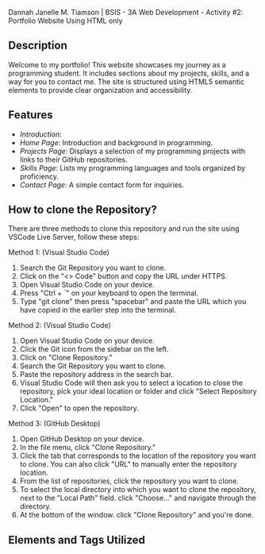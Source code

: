 Dannah Janelle M. Tiamson | BSIS - 3A
Web Development - Activity #2: Portfolio Website Using HTML only

## Description
Welcome to my portfolio! This website showcases my journey as a programming student. It includes sections about my projects, skills, and a way for you to contact me. The site is structured using HTML5 semantic elements to provide clear organization and accessibility.

## Features
- *Introduction*: 
- *Home Page*: Introduction and background in programming.
- *Projects Page*: Displays a selection of my programming projects with links to their GitHub repositories.
- *Skills Page*: Lists my programming languages and tools organized by proficiency.
- *Contact Page*: A simple contact form for inquiries.

## How to clone the Repository?
There are three methods to clone this repository and run the site using VSCode Live Server, follow these steps:

Method 1: (Visual Studio Code)
1. Search the Git Repository you want to clone.
2. Click on the "<> Code" button and copy the URL under HTTPS.
3. Open Visual Studio Code on your device.
4. Press "Ctrl + `" on your keyboard to open the terminal.
5. Type "git clone" then press "spacebar" and paste the URL which you have copied in the earlier step into the terminal.

Method 2: (Visual Studio Code)
1. Open Visual Studio Code on your device.
2. Click the Git icon from the sidebar on the left.
3. Click on "Clone Repository."
4. Search the Git Repository you want to clone.
5. Paste the repository address in the search bar.
6. Visual Studio Code will then ask you to select a location to close the repository, pick your ideal location or folder and click "Select Repository Location."
7. Click "Open" to open the repository.

Method 3: (GitHub Desktop)
1. Open GitHub Desktop on your device.
2. In the file menu, click "Clone Repository."
3. Click the tab that corresponds to the location of the repository you want to clone. You can also click "URL" to manually enter the repository location.
4. From the list of repositories, click the repository you want to clone.
5. To select the local directory into which you want to clone the repository, next to the "Local Path" field. click "Choose..." and navigate through the directory.
5. At the bottom of the window. click "Clone Repository" and you're done.

## Elements and Tags Utilized